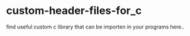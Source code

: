 # custom-header-files-for_c
find useful custom c library that can be importen in your programs here..
